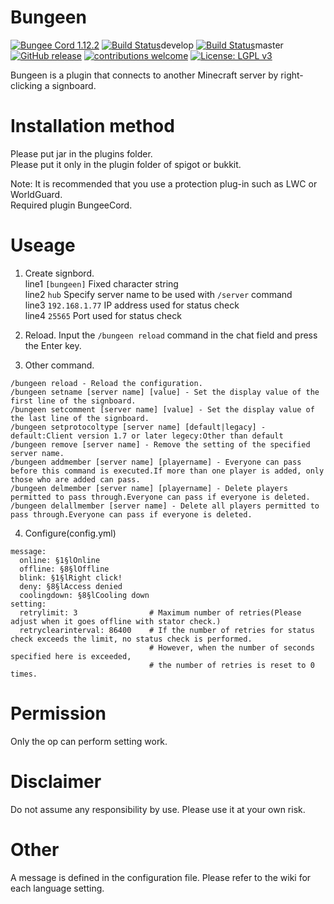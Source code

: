 # Bungeen
[![Bungee Cord 1.12.2](https://img.shields.io/badge/BungeeCord-1.12.2-brightgreen.svg)](https://www.spigotmc.org/wiki/bungeecord/)
[![Build Status]( https://travis-ci.org/kubotan/Bungeen.svg?branch=master)](https://travis-ci.org/kubotan/Bungeen)develop
[![Build Status]( https://travis-ci.org/kubotan/Bungeen.svg?branch=develop)](https://travis-ci.org/kubotan/Bungeen)master
[![GitHub release](https://img.shields.io/github/release/kubotan/Bungeen.svg)](https://github.com/kubotan/Bungeen/releases)
[![contributions welcome](https://img.shields.io/badge/contributions-welcome-brightgreen.svg?style=flat)](https://github.com/kubotan/Bungeen/issues)
[![License: LGPL v3](https://img.shields.io/badge/License-LGPL%20v3-blue.svg)](https://github.com/kubotan/Bungeen/blob/master/LICENSE)

Bungeen is a plugin that connects to another Minecraft server by right-clicking a signboard.

# Installation method
Please put jar in the plugins folder.   
Please put it only in the plugin folder of spigot or bukkit.   

Note: It is recommended that you use a protection plug-in such as LWC or WorldGuard.  
Required plugin BungeeCord.  

# Useage
1. Create signbord.  
line1 `[bungeen]` Fixed character string  
line2 `hub` Specify server name to be used with `/server` command  
line3 `192.168.1.77` IP address used for status check  
line4 `25565` Port used for status check  

2. Reload.
Input the `/bungeen reload` command in the chat field and press the Enter key.

3. Other command.
```
/bungeen reload - Reload the configuration.
/bungeen setname [server name] [value] - Set the display value of the first line of the signboard.
/bungeen setcomment [server name] [value] - Set the display value of the last line of the signboard.
/bungeen setprotocoltype [server name] [default|legacy] - default:Client version 1.7 or later legecy:Other than default
/bungeen remove [server name] - Remove the setting of the specified server name.
/bungeen addmember [server name] [playername] - Everyone can pass before this command is executed.If more than one player is added, only those who are added can pass.
/bungeen delmember [server name] [playername] - Delete players permitted to pass through.Everyone can pass if everyone is deleted.
/bungeen delallmember [server name] - Delete all players permitted to pass through.Everyone can pass if everyone is deleted.
```

4. Configure(config.yml)
```
message:
  online: §1§lOnline
  offline: §8§lOffline
  blink: §1§lRight click!
  deny: §8§lAccess denied
  coolingdown: §8§lCooling down
setting:
  retrylimit: 3                # Maximum number of retries(Please adjust when it goes offline with stator check.)
  retryclearinterval: 86400    # If the number of retries for status check exceeds the limit, no status check is performed.
                               # However, when the number of seconds specified here is exceeded,
                               # the number of retries is reset to 0 times.
```

# Permission
Only the op can perform setting work.

# Disclaimer
Do not assume any responsibility by use. Please use it at your own risk.

# Other
A message is defined in the configuration file.
Please refer to the wiki for each language setting.
